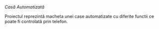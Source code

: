 *Casă Automatizată*

Proiectul reprezintă macheta unei case automatizate cu diferite functii ce poate fi controlată prin telefon.
